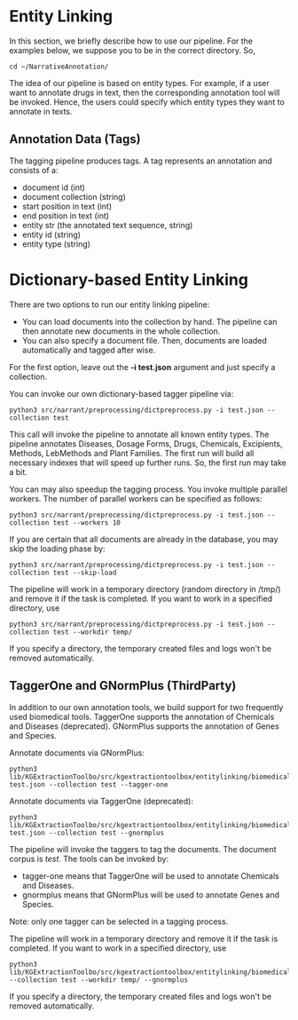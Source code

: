 # Entity Linking

In this section, we briefly describe how to use our pipeline.
For the examples below, we suppose you to be in the correct directory. So,
```
cd ~/NarrativeAnnotation/
```

The idea of our pipeline is based on entity types. For example, if a user want to annotate drugs in text, then the corresponding annotation tool will be invoked. 
Hence, the users could specify which entity types they want to annotate in texts.
## Annotation Data (Tags)
The tagging pipeline produces tags. A tag represents an annotation and consists of a:
- document id (int)
- document collection (string)
- start position in text (int)
- end position in text (int)
- entity str (the annotated text sequence, string)  
- entity id (string)
- entity type (string)



# Dictionary-based Entity Linking
There are two options to run our entity linking pipeline:
- You can load documents into the collection by hand. The pipeline can then annotate new documents in the whole collection. 
- You can also specify a document file. Then, documents are loaded automatically and tagged after wise. 

For the first option, leave out the **-i test.json** argument and just specify a collection.


You can invoke our own dictionary-based tagger pipeline via:
```
python3 src/narrant/preprocessing/dictpreprocess.py -i test.json --collection test
```
This call will invoke the pipeline to annotate all known entity types.
The pipeline annotates Diseases, Dosage Forms, Drugs, Chemicals, Excipients, Methods, LebMethods and Plant Families.
The first run will build all necessary indexes that will speed up further runs. 
So, the first run may take a bit.


You can may also speedup the tagging process. 
You invoke multiple parallel workers. 
The number of parallel workers can be specified as follows:
```
python3 src/narrant/preprocessing/dictpreprocess.py -i test.json --collection test --workers 10
```

If you are certain that all documents are already in the database, you may skip the loading phase by:
```
python3 src/narrant/preprocessing/dictpreprocess.py -i test.json --collection test --skip-load
```

The pipeline will work in a temporary directory (random directory in /tmp/) and remove it if the task is completed. If you want to work in a specified directory, use
```
python3 src/narrant/preprocessing/dictpreprocess.py -i test.json --collection test --workdir temp/
```
If you specify a directory, the temporary created files and logs won't be removed automatically.


## TaggerOne and GNormPlus (ThirdParty)
In addition to our own annotation tools, we build support for two frequently used biomedical tools. 
TaggerOne supports the annotation of Chemicals and Diseases (deprecated).
GNormPlus supports the annotation of Genes and Species.


Annotate documents via GNormPlus:

```
python3 lib/KGExtractionToolbo/src/kgextractiontoolbox/entitylinking/biomedical_entity_linking.py test.json --collection test --tagger-one 
```

Annotate documents via TaggerOne (deprecated):
```
python3 lib/KGExtractionToolbo/src/kgextractiontoolbox/entitylinking/biomedical_entity_linking.py test.json --collection test --gnormplus
```

The pipeline will invoke the taggers to tag the documents. The document corpus is *test*.
The tools can be invoked by:
- tagger-one means that TaggerOne will be used to annotate Chemicals and Diseases.
- gnormplus means that GNormPlus will be used to annotate Genes and Species.

Note: only one tagger can be selected in a tagging process.

The pipeline will work in a temporary directory and remove it if the task is completed. 
If you want to work in a specified directory, use
```
python3 lib/KGExtractionToolbo/src/kgextractiontoolbox/entitylinking/biomedical_entity_linking.py --collection test --workdir temp/ --gnormplus 
```
If you specify a directory, the temporary created files and logs won't be removed automatically.